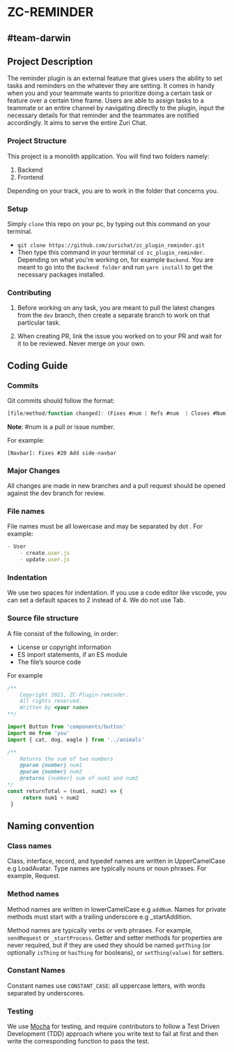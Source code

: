 # ZC-REMINDER 

## #team-darwin

## Project Description
The reminder plugin is an external feature that gives users the ability to set tasks and reminders on the whatever they are setting. It comes in handy when you and your teammate wants to prioritize doing a certain task or feature over a certain time frame. Users are able to assign tasks to a teammate or an entire channel by navigating directly to the plugin, input the necessary details for that reminder and the teammates are notified accordingly. It aims to serve the entire Zuri Chat.

### Project Structure

This project is a monolith application. You will find two folders namely:

1. Backend
2. Frontend

Depending on your track, you are to work in the folder that concerns you.


### Setup
Simply `clone` this repo on your pc, by typing out this command on your terminal.

- `git clone https://github.com/zurichat/zc_plugin_reminder.git`
- Then type this command in your terminal `cd zc_plugin_reminder`. Depending on what you're working on, for example `Backend`. You are meant to go into the `Backend folder` and run `yarn install` to get the necessary packages installed.

### Contributing
1. Before working on any task, you are meant to pull the latest changes from the `dev` branch, then create a separate branch to work on that particular task. 

2. When creating PR, link the issue you worked on to your PR and wait for it to be reviewed. Never merge on your own.


## Coding Guide

### Commits

Git commits should follow the format:

```javascript
[file/method/function changed]: (Fixes #num | Refs #num  | Closes #Num) Your descriptive commit message
```

**Note**: #num is a pull or issue number.

For example:

`[Navbar]: Fixes #20 Add side-navbar`

### Major Changes

All changes are made in new branches and a pull request should be opened against the dev branch for review.

### File names
File names must be all lowercase and may be separated by dot . For example: 

```javascript
- User
    - create.user.js
    - update.user.js
```

### Indentation
We use two spaces for indentation. If you use a code editor like vscode, you can set a default spaces to 2 instead of 4. We do not use Tab.

### Source file structure

A file consist of the following, in order:
* License or copyright information
* ES import statements, if an ES module
* The file’s source code

For example

```javascript
/**
    Copyright 2021, ZC-Plugin-reminder.
    All rights reserved.
    Written by <your name>
**/

import Button from 'components/button'
import me from 'you'
import { cat, dog, eagle } from '../animals'

/**
    Returns the sum of two numbers
    @param {number} num1 
    @param {number} num2 
    @returns {number} sum of num1 and num2 
*/ 
const returnTotal = (num1, num2) => {
     return num1 + num2
 }
```

## Naming convention

### Class names

Class, interface, record, and typedef names are written in UpperCamelCase e.g LoadAvatar. Type names are typically nouns or noun phrases. For example, Request.

### Method names
Method names are written in lowerCamelCase e.g `addNum`. Names for private methods must start with a trailing underscore e.g _startAddition.

Method names are typically verbs or verb phrases. For example, `sendRequest` or `_startProcess`. Getter and setter methods for properties are never required, but if they are used they should be named `getThing` (or optionally `isThing` or `hasThing` for booleans), or `setThing(value)` for setters.

### Constant Names
Constant names use `CONSTANT_CASE`: all uppercase letters, with words separated by underscores.

### Testing
We use [Mocha](https://www.npmjs.com/package/mocha) for testing, and require contributors to follow a Test Driven Development (TDD) approach where you write test to fail at first and then write the corresponding function to pass the test.